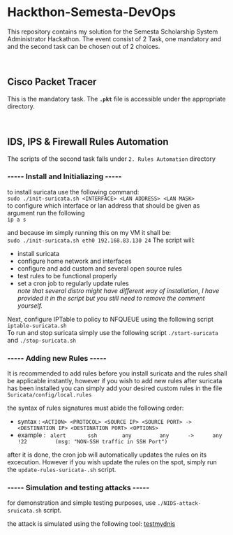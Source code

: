 # Hackthon-Semesta-DevOps
This repository contains my solution for the Semesta Scholarship System Administrator Hackathon. The event consist of 2 Task, one mandatory and and the second task can be chosen out of 2 choices.  

<br />

## Cisco Packet Tracer   
This is the mandatory task. The **`.pkt`** file is accessible under the appropriate directory.
     
<br />

## IDS, IPS & Firewall Rules Automation    
The scripts of the second task falls under `2. Rules Automation` directory       
         
### ----- Install and Initialiazing   -----
to install suricata use the following command:    
`sudo ./init-suricata.sh <INTERFACE> <LAN ADDRESS> <LAN MASK>`              
to configure which interface or lan address that should be given as argument run the following   
`ip a s`

and because im simply running this on my VM it shall be:     
`sudo ./init-suricata.sh eth0 192.168.83.130 24`
The script will:
- install suricata
- configure home network and interfaces
- configure and add custom and several open source rules
- test rules to be functional properly
- set a cron job to regularly update rules    
*note that several distro might have different way of installation, I have provided it in the script but you still need to remove the comment yourself.*    

Next, configure IPTable to policy to NFQUEUE using the following script `iptable-suricata.sh`   
To run and stop suricata simply use the following script `./start-suricata` and `./stop-suricata.sh`  
    
### ----- Adding new Rules -----
It is recommended to add rules before you install suricata and the rules shall be applicable instantly, however if you wish to add new rules after suricata has been installed you can simply add your desired custom rules in the file `Suricata/config/local.rules`    

the syntax of rules signatures must abide the following order:            
- syntax   : `<ACTION> <PROTOCOL> <SOURCE IP> <SOURCE PORT> -> <DESTINATION IP> <DESTINATION PORT> <OPTIONS>`      
- example  : ` alert       ssh        any         any      ->      any                 !22         (msg: "NON-SSH traffic in SSH Port")`    

after it is done, the cron job will automatically updates the rules on its excecution. However if you wish update the rules on the spot, simply run the  `update-rules-suricata-.sh` script.

### ----- Simulation and testing attacks -----
for demonstration and simple testing purposes, use `./NIDS-attack-sruicata.sh` script.

the attack is simulated using the following tool:
[testmydnis](https://github.com/3CORESec/testmynids.org)